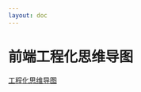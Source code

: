 ```yaml
---
layout: doc
---
```


# 前端工程化思维导图

[工程化思维导图](https://p1-juejin.byteimg.com/tos-cn-i-k3u1fbpfcp/7a9501f6130742d395c9d40d784801dc~tplv-k3u1fbpfcp-jj-mark:3024:0:0:0:q75.awebp#?w=2340&h=7934&s=2408107&e=jpg&b=313131)
